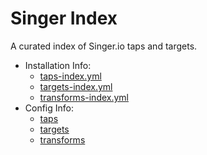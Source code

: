 # Singer Index

A curated index of Singer.io taps and targets.

- Installation Info:
  - [taps-index.yml](./taps-index.yml)
  - [targets-index.yml](./targets-index.yml)
  - [transforms-index.yml](./transforms-index.yml)
- Config Info:
  - [taps](./taps)
  - [targets](./targets)
  - [transforms](./transforms)
